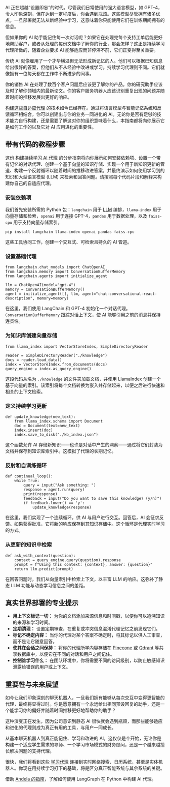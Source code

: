 AI 正在超越“设置即忘”的时代。尽管我们日常使用的强大语言模型，如 GPT-4，令人印象深刻，但在达到一定程度后，你会遇到瓶颈。这些模型尽管拥有诸多优点，一旦部署就无法从新经验中学习，这意味着你只能使用它们在训练期间拥有的信息。

但如果你的 AI 助手能记住每一次对话呢？如果它在处理完每个支持工单后能更好地帮助客户，或者从处理的每份文档中了解你的行业，那会怎样？这正是持续学习代理所做的，随着企业要求 AI 能够适应而非停滞不前，它们正变得至关重要。

传统 AI 就像雇用了一个才华横溢但无法形成新记忆的人。他们可以根据已知信息给出很好的答案，但他们从不从经验中改进或学习。持续学习代理则不同。它们就像拥有一位每天都在工作中不断进步的同事。

你的销售 AI 在处理了数百个客户问题后应该更了解你的产品。你的研究助手应该及时了解你领域内的最新论文。你的客户服务机器人应该识别重复出现的问题并随着时间的推移发展出更好的响应。

[构建这些自适应代理](https://thenewstack.io/self-aware-ai-building-adaptive-llm-decision-agents/) 的技术如今已经存在。通过将语言模型与智能记忆系统和反馈循环相结合，你可以创建出与你的业务一同进化的 AI。无论你是否有足够的技术能力自行构建，还是需要了解这对你的组织意味着什么，本指南都将向你展示它是如何工作的以及它对 AI 应用进化的重要性。

## **带有代码的教程步骤**

这份 [构建持续学习 AI 代理](https://thenewstack.io/building-autonomous-systems-in-python-with-agentic-workflows/) 的分步指南将向你展示如何安装依赖项、设置一个带有记忆的对话代理、创建一个基于向量的知识存储、实现一个用于新知识更新的管道、构建一个反射循环以随着时间的推移改进答案，并最终演示如何使用学习到的知识和大型语言模型 (LLM) 来检索和回答问题。请按照每个代码片段和解释来构建你自己的自适应代理。

### **安装依赖项**

我们首先安装所需的 Python 包：`langchain` 用于 [LLM](https://thenewstack.io/build-scalable-llm-apps-with-kubernetes-a-step-by-step-guide/) 编排，`llama-index` 用于向量存储和检索，`openai` 用于连接 GPT-4，`pandas` 用于数据处理，以及 `faiss-cpu` 用于支持向量存储索引。

`pip install langchain llama-index openai pandas faiss-cpu`

这些工具协同工作，创建一个交互式、可检索且持久的 AI 管道。

### **设置基础代理**

```
from langchain.chat_models import ChatOpenAI
from langchain.memory import ConversationBufferMemory
from langchain.agents import initialize_agent

llm = ChatOpenAI(model="gpt-4")
memory = ConversationBufferMemory()
agent = initialize_agent([], llm, agent="chat-conversational-react-description", memory=memory)
```

在这里，我们使用 LangChain 和 GPT-4 初始化一个对话代理。`ConversationBufferMemory` 跟踪对话上下文，使 AI 能够引用之前的消息并保持连贯性。

### **为知识库创建向量存储**

```
from llama_index import VectorStoreIndex, SimpleDirectoryReader

reader = SimpleDirectoryReader("./knowledge")
docs = reader.load_data()
index = VectorStoreIndex.from_documents(docs)
query_engine = index.as_query_engine()
```

这段代码从名为 `./knowledge` 的文件夹加载文档，并使用 LlamaIndex 创建一个基于向量的索引。该索引将每个文档转换为嵌入并存储起来，以便之后进行快速和相关的上下文检索。

### **定义持续学习更新**

```
def update_knowledge(new_text):
    from llama_index.schema import Document
    doc = Document(text=new_text)
    index.insert(doc)
    index.save_to_disk("./kb_index.json")
```

这个函数允许 AI 存储新知识——也许是对话中产生的洞察——通过将它们封装为文档并保存到知识库索引中。这模拟了代理的长期记忆。

### **反射和自训练循环**

```
def continual_loop():
    while True:
        query = input("Ask something: ")
        response = agent.run(query)
        print(response)
        feedback = input("Do you want to save this knowledge? (y/n)")
        if feedback.lower() == 'y':
            update_knowledge(response)
```

在这里，我们实现了一个连续循环，供 AI 与用户进行交互。回答后，AI 会征求反馈。如果获得批准，它将新的响应保存到其知识存储中。这个循环是代理实时学习的方式。

### **从更新的知识中检索**

```
def ask_with_context(question):
    context = query_engine.query(question).response
    prompt = f"Using this context: {context}, answer: {question}"
    return llm.predict(prompt)
```

在回答问题时，我们从向量索引中检索上下文，以丰富 LLM 的响应。这弥补了静态 LLM 功能与动态学习信息之间的差距。

## **真实世界部署的专业提示**

*   **用上下文标记一切：** 为你的文档添加来源信息和时间戳，以便你可以追溯知识的来源和学习时间。
*   **定期清理：** 设置定期审查，在重复或冲突信息混淆代理记忆之前发现它们。
*   **标记不确定内容：** 当你的代理对某个答案不确定时，将其标记以供人工审查，而不是让它随意回答。
*   **使其在会话之间保持：** 将你的代理所学内容存储在 [Pinecone](https://www.pinecone.io) 或 [Qdrant](https://qdrant.tech) 等共享数据库中，以便它在不同的对话和用户之间记住。
*   **控制谁学习什么：** 在团队环境中，你将需要不同的访问级别，以防止敏感知识泄露给错误的用户或上下文。

## **重要性与未来展望**

如今让我们印象深刻的聊天机器人，一旦我们拥有能够从每次交互中变得更智能的代理，最终将显得过时。你是愿意拥有一个永远给出相同预设回复的助手，还是一个能学习你的偏好并随着时间推移更好地帮助你的助手？

这种演变正在发生，因为公司意识到静态 AI 很快就会遇到瓶颈，而那些能够适应和进化的代理则成为真正有用的工具，与用户一同成长。

从基本聊天机器人到真正能记住、学习和改进的 AI，这仅仅是个开始，无论你是构建一个适应学生需求的导师、一个学习市场模式的财务顾问，还是一个越来越擅长解决问题的支持代理。

很快，我们将看到这些 [学习代理](https://thenewstack.io/how-ai-agents-will-change-the-web-for-users-and-developers/) 连接到实时网络搜索、日历系统，甚至是实体机器人。你现在用持续学习打下的基础，将是区分真正智能系统与其余系统的关键。

借助 [Andela 的指南](https://www.andela.com/blog-posts/develop-a-master-ai-agent-with-langgraph-in-python/?utm_medium=contentmarketing&utm_source=blog&utm_campaign=brand-global-the-new-stack&utm_content=ai-agents-python&utm_term=writers-room)，了解如何使用 LangGraph 在 Python 中构建 AI 代理。